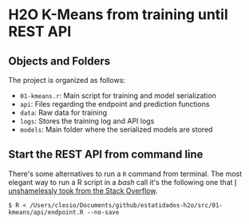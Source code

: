 
H2O K-Means from training until REST API
=====================================

##  Objects and Folders
The project is organized as follows:

 - `01-kmeans.r`: Main script for training and model serialization
 - `api`: Files regarding the endpoint and prediction functions
 - `data`: Raw data for training
 - `logs`: Stores the training log and API logs        
 - `models`: Main folder where the serialized models are stored


## Start the REST API from command line
There's some alternatives to run a `R` command from terminal. The most elegant way to run a R script in a _bash_ call it's the following one that [I unshamelessly took from the Stack Overflow](https://stackoverflow.com/questions/18306362/run-r-script-from-command-line).

    $ R < /Users/clesio/Documents/github/estatidados-h2o/src/01-kmeans/api/endpoint.R --no-save  
